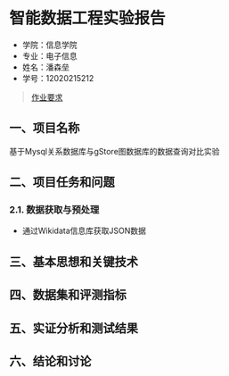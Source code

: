 智能数据工程实验报告
====================

- 学院：信息学院
- 专业：电子信息
- 姓名：潘森垒
- 学号：12020215212


> [作业要求](作业要求.md)


## 一、项目名称
基于Mysql关系数据库与gStore图数据库的数据查询对比实验

## 二、项目任务和问题
### 2.1. 数据获取与预处理

* 通过Wikidata信息库获取JSON数据

## 三、基本思想和关键技术


## 四、数据集和评测指标


## 五、实证分析和测试结果


## 六、结论和讨论
